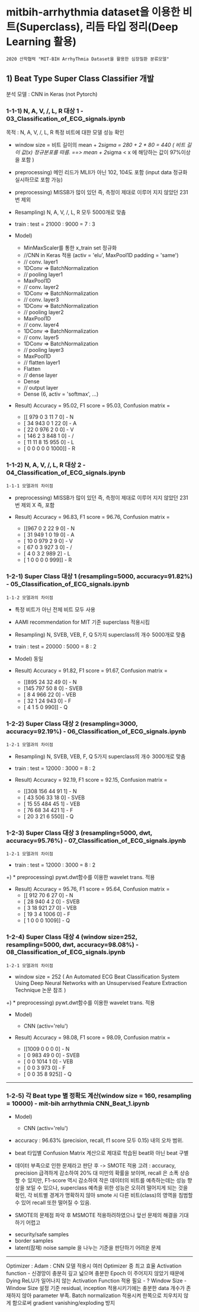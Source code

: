 # mitbih-arrhythmia dataset을 이용한 비트(Superclass), 리듬 타입 정리(Deep Learning 활용)


	2020 산학협력 "MIT-BIH ArrhyThmia Dataset을 활용한 심장질환 분류모델"

## 1) Beat Type Super Class Classifier 개발 

분석 모델 : CNN in Keras (not Pytorch)

### 1-1-1) N, A, V, /, L, R 대상 1 - 03_Classification_of_ECG_signals.ipynb

목적 :  N, A, V, /, L, R 특정 비트에 대한 모델 성능 확인

* window size = 비트 길이의 mean + 2*sigma = 280 + 2 * 80 = 440
 ( 비트 길이 값(x) 정규분포를 따름. ==> mean + 2*sigma < x 에 해당하는 값이 97%이상을 포함 )

* preprocessing) 메인 리드가 MLII가 아닌 102, 104도 포함 (input data 정규화 실시하므로 포함 가능)

* preprocessing) MISSB가 많이 있던 즉, 측정이 제대로 이루어 지지 않았던 231번 제외

* Resampling) N, A, V, /, L, R 모두 5000개로 맞춤

* train : test = 21000 : 9000 = 7 : 3

* Model) 
	- MinMaxScaler를 통한 x_train set 정규화
	- //CNN in Keras 적용 (activ = 'elu', MaxPool1D padding = 'same')
	- //    conv. layer1
	- 1DConv => BatchNormalization
	- // pooling layer1
	- MaxPool1D
	- //    conv. layer2
	- 1DConv => BatchNormalization
	- //    conv. layer3
	- 1DConv => BatchNormalization
	- // pooling layer2
	- MaxPool1D
	- //    conv. layer4
	- 1DConv => BatchNormalization
	- //    conv. layer5
	- 1DConv => BatchNormalization
	- // pooling layer3
	- MaxPool1D
	- // flatten layer1
	- Flatten
	- //  dense layer
	- Dense
	- //  output layer
	- Dense (6, activ = 'softmax', ...)

* Result) Accuracy = 95.02, F1 score = 95.03, 
	Confusion matrix = 
	- [[ 979    0    3   11    7    0]  - N
	-  [  34  943    0    1   22    0]  - A
	-  [  22    0  976    2    0    0]  - V
	-  [ 146    2    3  848    1    0]  - /
	-  [  11   11    8   15  955    0]  - L
	-  [   0    0    0    0    0 1000]] - R

### 1-1-2) N, A, V, /, L, R 대상 2 - 04_Classification_of_ECG_signals.ipynb

	1-1-1 모델과의 차이점

* preprocessing) MISSB가 많이 있던 즉, 측정이 제대로 이루어 지지 않았던 231번 제외 X 즉, 포함

* Result) Accuracy = 96.83, F1 score = 96.76, 
	Confusion matrix = 
	- [[967   0   2  22   9   0]  - N
 	-  [ 31 949   1   0  19   0]  - A
	-  [ 10   0 979   2   9   0]  - V
	-  [ 67   0   3 927   3   0]  - /
	-  [  4   0   3   2 989   2]  - L
	-  [  1   0   0   0   0 999]] - R

### 1-2-1) Super Class 대상 1 (resampling=5000, accuracy=91.82%) - 05_Classification_of_ECG_signals.ipynb

	1-1-2 모델과의 차이점

* 특정 비트가 아닌 전체 비트 모두 사용

* AAMI recommendation for MIT 기준 superclass 적용시킴

* Resampling) N, SVEB, VEB, F, Q 5가지 superclass의 개수 5000개로 맞춤

* train : test = 20000 : 5000 = 8 : 2

* Model) 동일

* Result) Accuracy = 91.82, F1 score = 91.67, 
	Confusion matrix = 
	- [[895  24  32  49   0]  - N
	-  [145 797  50   8   0]  - SVEB
	-  [  8   4 966  22   0]  - VEB
	-  [ 32   1  24 943   0]  - F
	-  [  4   1   5   0 990]] - Q

### 1-2-2) Super Class 대상 2 (resampling=3000, accuracy=92.19%) - 06_Classification_of_ECG_signals.ipynb

	1-2-1 모델과의 차이점

* Resampling) N, SVEB, VEB, F, Q 5가지 superclass의 개수 3000개로 맞춤

* train : test = 12000 : 3000 = 8 : 2

* Result) Accuracy = 92.19, F1 score = 92.15, 
	Confusion matrix = 
	- [[308 156  44  91   1] - N
	-  [ 43 506  33  18   0]  - SVEB
	-  [ 15  55 484  45   1]  - VEB
	-  [ 76  68  34 421   1]  - F
	-  [ 20   3  21   6 550]] - Q

### 1-2-3) Super Class 대상 3 (resampling=5000, dwt, accuracy=95.76%) - 07_Classification_of_ECG_signals.ipynb

	1-2-1 모델과의 차이점

* train : test = 12000 : 3000 = 8 : 2

+) * preprocessing) pywt.dwt함수를 이용한 wavelet trans. 적용

* Result) Accuracy = 95.76, F1 score = 95.64, 
	Confusion matrix = 
	- [[ 912   70    6   27    0] - N
	-  [  28  940    4    2    0]  - SVEB
	-  [   3   18  921   27    0]  - VEB
	-  [  19    3    4 1006    0]  - F
	-  [   1    0    0    0 1009]] - Q

### 1-2-4) Super Class 대상 4 (window size=252, resampling=5000, dwt, accuracy=98.08%) - 08_Classification_of_ECG_signals.ipynb

	1-2-1 모델과의 차이점

* window size = 252 ( An Automated ECG Beat Classification System Using Deep Neural Networks with an Unsupervised Feature Extraction Technique 논문 참조 )

+) * preprocessing) pywt.dwt함수를 이용한 wavelet trans. 적용

* Model)
	- CNN (activ='relu') 

* Result) Accuracy = 98.08, F1 score = 98.09, 
	Confusion matrix = 
	- [[1009    0    0    0    0] - N
	-  [   0  983   49    0    0]  - SVEB
	-  [   0    0 1014    1    0]  - VEB
	-  [   0    0    3  973    0]  - F
	-  [   0    0   35    8  925]] - Q
-----------------------------------------------------------------------------------------------------
### 1-2-5) 각 Beat type 별 정확도 계산(window size = 160, resampling = 10000) - mit-bih arrhythmia CNN_Beat_1.ipynb

* Model)
	- CNN (activ='relu') 
* accuracy : 96.63% (precision, recall, f1 score 모두 0.15) 내의 오차 범위.

* beat 타입별 Confusion Matrix 계산으로 제대로 학습된 beat와 아닌 beat 구별

* 데이터 부족으로 인한 문제라고 판단 후 -> SMOTE 적용 고려
: accuracy, precision 급격하게 감소하여 20% 대 미만의 확률을 보이며, recall 은 소폭 상승할 수 있지만, F1-score 역시 감소하여 작은 데이터의 비트를 예측하는데는 성능 향상을 보일 수 있으나, superclass 예측을 위한 성능은 오히려 떨어지게 되는 것을 확인, 각 비트별 경계가 명확하지 않아 smote 시 다른 비트(class)의 영역을 침범할 수 있어 recall 또한 떨어질 수 있음.

* SMOTE의 문제점 파악 후 MSMOTE 적용하려하였으나 앞선 문제의 해결을 기대하기 어렵고
- security/safe samples
- border samples
- latent(잠재) noise sample 
을 나누는 기준을 판단하기 어려운 문제
--------------------------------------------------------------------------------------------------
Optimizer : Adam : CNN 모델 적용시 여러 Optimizer 중 최고 효율
Activation function - 신경망이 충분히 깊고 넓으며 충분한 Epoch 이 주어지지 않았기 때문에 Dying ReLU가 일어나지 않는 Activation Function 적용 필요 - ?
Window Size - Window Size 설정 기준
residual, inception 적용시키기에는 충분한 data 개수가 존재하지 않아 parameter 부족.
Batch normalization 적용시켜 한쪽으로 치우치지 않게 함으로써 gradient vanishing/exploding 방지

